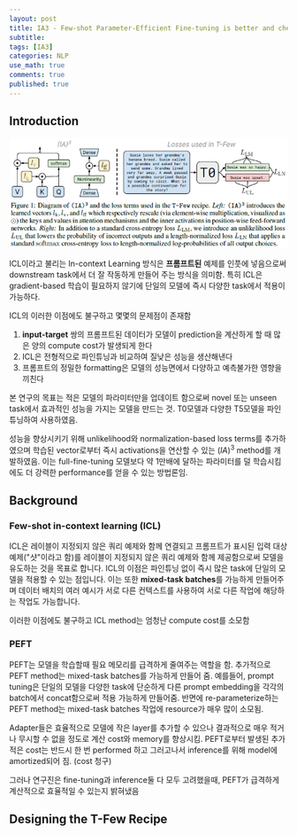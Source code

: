 ```yaml
---
layout: post
title: IA3 - Few-shot Parameter-Efficient Fine-tuning is better and cheaper than In-Context Learning [2022]
subtitle: 
tags: [IA3]
categories: NLP
use_math: true
comments: true
published: true
---
```


## Introduction

![figure1](/img/IA3/figure1.png)

ICL이라고 불리는 In-context Learning 방식은 **프롬프트된** 예제를 인풋에 넣음으로써 downstream task에서 더 잘 작동하게 만들어 주는 방식을 의미함. 특히 ICL은 gradient-based 학습이 필요하지 않기에 단일의 모델에 즉시 다양한 task에서 적용이 가능하다. 

ICL의 이러한 이점에도 불구하고 몇몇의 문제점이 존재함

1. **input-target** 쌍의 프롬프트된 데이터가 모델이 prediction을 계산하게 할 때 많은 양의 compute cost가 발생되게 한다
2. ICL은 전형적으로 파인튜닝과 비교하여 질낮은 성능을 생산해낸다
3. 프롬프트의 정밀한 formatting은 모델의 성능면에서 다양하고 예측불가한 영향을 끼친다

본 연구의 목표는 적은 모델의 파라미터만을 업데이트 함으로써 novel 또는 unseen task에서 효과적인 성능을 가지는 모델을 만드는 것. T0모델과 다양한 T5모델을 파인튜닝하여 사용하였음.

성능을 향상시키기 위해 unlikelihood와 normalization-based loss terms를 추가하였으며 학습된 vector로부터 즉시 activations을 연산할 수 있는 $(IA)^3$ method를 개발하였음. 이는 full-fine-tuning 모델보다 약 1만배에 달하는 파라미터를 덜 학습시킴에도 더 강력한 performance를 얻을 수 있는 방법론임. 

## Background

### Few-shot in-context learning (ICL)

ICL은 레이블이 지정되지 않은 쿼리 예제와 함께 연결되고 프롬프트가 표시된 입력 대상 예제("샷"이라고 함)를 레이블이 지정되지 않은 쿼리 예제와 함께 제공함으로써 모델을 유도하는 것을 목표로 합니다. ICL의 이점은 파인튜닝 없이 즉시 많은 task에 단일의 모델을 적용할 수 있는 점입니다. 이는 또한 **mixed-task batches**를 가능하게 만들어주며 데이터 배치의 여러 예시가 서로 다른 컨텍스트를 사용하여 서로 다른 작업에 해당하는 작업도 가능합니다.

이러한 이점에도 불구하고 ICL method는 엄청난 compute cost를 소모함

### PEFT

PEFT는 모델을 학습할때 필요 메모리를 급격하게 줄여주는 역할을 함. 추가적으로 PEFT method는 mixed-task batches를 가능하게 만들어 줌. 예를들어, prompt tuning은 단일의 모델을 다양한 task에 단순하게 다른 prompt embedding을 각각의 batch에서 concat함으로써 적용 가능하게 만들어줌. 반면에 re-parameterize하는 PEFT method는 mixed-task batches 작업에 resource가 매우 많이 소모됨. 

Adapter들은 효율적으로 모델에 작은 layer를 추가할 수 있으나 결과적으로 매우 적거나 무시할 수 없을 정도로 계산 cost와 memory를 향상시킴. PEFT로부터 발생된 추가적은 cost는 반드시 한 번 performed 하고 그러고나서 inference를 위해 model에 amortized되어 짐. (cost 청구)

그러나 연구진은 fine-tuning과 inference둘 다 모두 고려했을때, PEFT가 급격하게 계산적으로 효율적일 수 있는지 밝혀냈음

## Designing the T-Few Recipe

